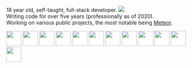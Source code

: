 18 year old, self-taught, full-stack developer. ![](https://hit.yhype.me/github/profile?user_id=17166139)  
Writing code for over five years (professionally as of 2020).  
Working on various public projects, the most notable being [Meteor](https://github.com/MeteorDevelopment).  

<div>
  <img height="40" src="https://cdn.jsdelivr.net/gh/devicons/devicon/icons/java/java-original.svg" />
  <img height="40" src="https://cdn.jsdelivr.net/gh/devicons/devicon/icons/kotlin/kotlin-original.svg" />
  <img height="40" src="https://cdn.jsdelivr.net/gh/devicons/devicon/icons/javascript/javascript-original.svg" />
  <img height="40" src="https://cdn.jsdelivr.net/gh/devicons/devicon/icons/typescript/typescript-original.svg" />
  <img height="40" src="https://cdn.jsdelivr.net/gh/devicons/devicon/icons/html5/html5-original.svg" />
  <img height="40" src="https://cdn.jsdelivr.net/gh/devicons/devicon/icons/css3/css3-original.svg" />
  <img height="40" src="https://resources.jetbrains.com/storage/products/company/brand/logos/IntelliJ_IDEA_icon.svg" />
  <img height="40" src="https://resources.jetbrains.com/storage/products/company/brand/logos/GoLand_icon.svg" />
  <img height="40" src="https://resources.jetbrains.com/storage/products/company/brand/logos/WebStorm_icon.svg" />
  <img height="40" src="https://cdn.jsdelivr.net/gh/devicons/devicon/icons/git/git-original.svg" />
  <img height="40" src="https://cdn.jsdelivr.net/gh/devicons/devicon/icons/gradle/gradle-plain.svg" />
  <img height="40" src="https://cdn.jsdelivr.net/gh/devicons/devicon/icons/docker/docker-original.svg" />
</div>

